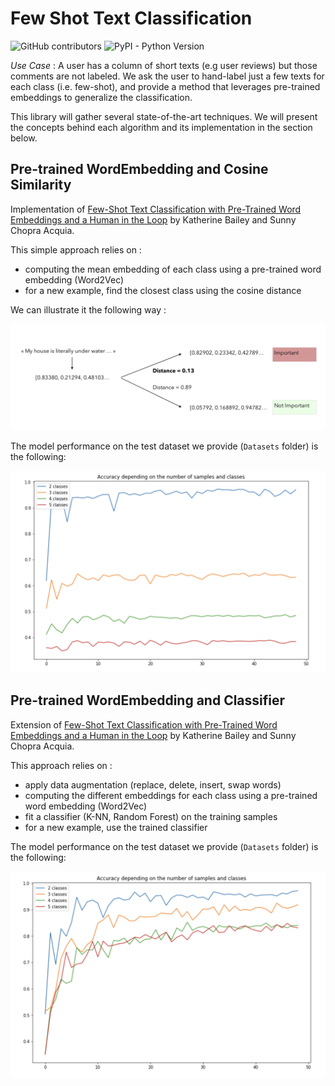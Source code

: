 # Few Shot Text Classification

<img alt="GitHub contributors" src="https://img.shields.io/github/contributors-anon/maelfabien/FewShotTextClassification.svg"> <img alt="PyPI - Python Version" src="https://img.shields.io/pypi/pyversions/3.svg">

*Use Case* : A user has a column of short texts (e.g user reviews) but those comments are not labeled. We ask the user to hand-label just a few texts for each class (i.e. few-shot), and provide a method that leverages pre-trained embeddings to generalize the classification.

This library will gather several state-of-the-art techniques. We will present the concepts behind each algorithm and its implementation in the section below.

## Pre-trained WordEmbedding and Cosine Similarity

Implementation of [Few-Shot Text Classification with Pre-Trained Word Embeddings and a Human in the Loop](https://arxiv.org/pdf/1804.02063.pdf) by Katherine Bailey and Sunny Chopra Acquia.

This simple approach relies on :
- computing the mean embedding of each class using a pre-trained word embedding (Word2Vec)
- for a new example, find the closest class using the cosine distance

We can illustrate it the following way :

![images](Images/nlp_fs_4.png)

The model performance on the test dataset we provide (`Datasets` folder) is the following:

![images](Images/perf_1.png)

## Pre-trained WordEmbedding and Classifier

Extension of [Few-Shot Text Classification with Pre-Trained Word Embeddings and a Human in the Loop](https://arxiv.org/pdf/1804.02063.pdf) by Katherine Bailey and Sunny Chopra Acquia.

This approach relies on :
- apply data augmentation (replace, delete, insert, swap words)
- computing the different embeddings for each class using a pre-trained word embedding (Word2Vec)
- fit a classifier (K-NN, Random Forest) on the training samples
- for a new example, use the trained classifier

The model performance on the test dataset we provide (`Datasets` folder) is the following:

![images](Images/perf_2.png)
